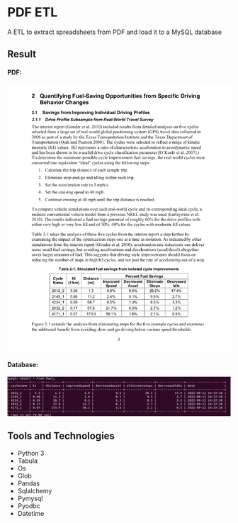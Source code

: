 # PDF ETL
A ETL to extract spreadsheets from PDF and load it to a MySQL database
## Result
#### PDF:
![alt text](https://github.com/CAG9/PDF-ETL/blob/main/PDFspreadsheet.png)
#### Database:
![alt text](https://github.com/CAG9/PDF-ETL/blob/main/db-result.png)


## Tools and Technologies
- Python 3
- Tabula
- Os
- Glob
- Pandas
- Sqlalchemy 
- Pymysql
- Pyodbc
- Datetime 
